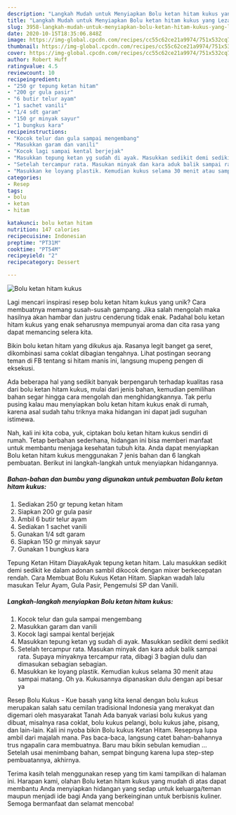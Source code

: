 ```yaml
---
description: "Langkah Mudah untuk Menyiapkan Bolu ketan hitam kukus yang Lezat Sekali"
title: "Langkah Mudah untuk Menyiapkan Bolu ketan hitam kukus yang Lezat Sekali"
slug: 3958-langkah-mudah-untuk-menyiapkan-bolu-ketan-hitam-kukus-yang-lezat-sekali
date: 2020-10-15T18:35:06.848Z
image: https://img-global.cpcdn.com/recipes/cc55c62ce21a9974/751x532cq70/bolu-ketan-hitam-kukus-foto-resep-utama.jpg
thumbnail: https://img-global.cpcdn.com/recipes/cc55c62ce21a9974/751x532cq70/bolu-ketan-hitam-kukus-foto-resep-utama.jpg
cover: https://img-global.cpcdn.com/recipes/cc55c62ce21a9974/751x532cq70/bolu-ketan-hitam-kukus-foto-resep-utama.jpg
author: Robert Huff
ratingvalue: 4.5
reviewcount: 10
recipeingredient:
- "250 gr tepung ketan hitam"
- "200 gr gula pasir"
- "6 butir telur ayam"
- "1 sachet vanili"
- "1/4 sdt garam"
- "150 gr minyak sayur"
- "1 bungkus kara"
recipeinstructions:
- "Kocok telur dan gula sampai mengembang"
- "Masukkan garam dan vanili"
- "Kocok lagi sampai kental berjejak"
- "Masukkan tepung ketan yg sudah di ayak. Masukkan sedikit demi sedikit"
- "Setelah tercampur rata. Masukan minyak dan kara aduk balik sampai rata. Supaya minyaknya tercampur rata, dibagi 3 bagian dulu dan dimasukan sebagian sebagian."
- "Masukkan ke loyang plastik. Kemudian kukus selama 30 menit atau sampai matang. Oh ya. Kukusannya dipanaskan dulu dengan api besar ya"
categories:
- Resep
tags:
- bolu
- ketan
- hitam

katakunci: bolu ketan hitam 
nutrition: 147 calories
recipecuisine: Indonesian
preptime: "PT31M"
cooktime: "PT54M"
recipeyield: "2"
recipecategory: Dessert

---
```



![Bolu ketan hitam kukus](https://img-global.cpcdn.com/recipes/cc55c62ce21a9974/751x532cq70/bolu-ketan-hitam-kukus-foto-resep-utama.jpg)

Lagi mencari inspirasi resep bolu ketan hitam kukus yang unik? Cara membuatnya memang susah-susah gampang. Jika salah mengolah maka hasilnya akan hambar dan justru cenderung tidak enak. Padahal bolu ketan hitam kukus yang enak seharusnya mempunyai aroma dan cita rasa yang dapat memancing selera kita.

Bikin bolu ketan hitam yang dikukus aja. Rasanya legit banget ga seret, dikombinasi sama coklat dibagian tengahnya. Lihat postingan seorang teman di FB tentang si hitam manis ini, langsung mupeng pengen di eksekusi.

Ada beberapa hal yang sedikit banyak berpengaruh terhadap kualitas rasa dari bolu ketan hitam kukus, mulai dari jenis bahan, kemudian pemilihan bahan segar hingga cara mengolah dan menghidangkannya. Tak perlu pusing kalau mau menyiapkan bolu ketan hitam kukus enak di rumah, karena asal sudah tahu triknya maka hidangan ini dapat jadi suguhan istimewa.


Nah, kali ini kita coba, yuk, ciptakan bolu ketan hitam kukus sendiri di rumah. Tetap berbahan sederhana, hidangan ini bisa memberi manfaat untuk membantu menjaga kesehatan tubuh kita. Anda dapat menyiapkan Bolu ketan hitam kukus menggunakan 7 jenis bahan dan 6 langkah pembuatan. Berikut ini langkah-langkah untuk menyiapkan hidangannya.

<!--inarticleads1-->

##### Bahan-bahan dan bumbu yang digunakan untuk pembuatan Bolu ketan hitam kukus:

1. Sediakan 250 gr tepung ketan hitam
1. Siapkan 200 gr gula pasir
1. Ambil 6 butir telur ayam
1. Sediakan 1 sachet vanili
1. Gunakan 1/4 sdt garam
1. Siapkan 150 gr minyak sayur
1. Gunakan 1 bungkus kara


Tepung Ketan Hitam DiayakAyak tepung ketan hitam. Lalu masukkan sedikit demi sedikit ke dalam adonan sambil dikocok dengan mixer berkecepatan rendah. Cara Membuat Bolu Kukus Ketan Hitam. Siapkan wadah lalu masukan Telur Ayam, Gula Pasir, Pengemulsi SP dan Vanili. 

<!--inarticleads2-->

##### Langkah-langkah menyiapkan Bolu ketan hitam kukus:

1. Kocok telur dan gula sampai mengembang
1. Masukkan garam dan vanili
1. Kocok lagi sampai kental berjejak
1. Masukkan tepung ketan yg sudah di ayak. Masukkan sedikit demi sedikit
1. Setelah tercampur rata. Masukan minyak dan kara aduk balik sampai rata. Supaya minyaknya tercampur rata, dibagi 3 bagian dulu dan dimasukan sebagian sebagian.
1. Masukkan ke loyang plastik. Kemudian kukus selama 30 menit atau sampai matang. Oh ya. Kukusannya dipanaskan dulu dengan api besar ya


Resep Bolu Kukus - Kue basah yang kita kenal dengan bolu kukus merupakan salah satu cemilan tradisional Indonesia yang merakyat dan digemari oleh masyarakat Tanah Ada banyak variasi bolu kukus yang dibuat, misalnya rasa coklat, bolu kukus pelangi, bolu kukus jahe, pisang, dan lain-lain. Kali ini nyoba bikin Bolu kukus Ketan Hitam. Resepnya lupa ambil dari majalah mana. Pas baca-baca, langsung catet bahan-bahannya trus ngapalin cara membuatnya. Baru mau bikin sebulan kemudian … Setelah usai menimbang bahan, sempat bingung karena lupa step-step pembuatannya, akhirnya. 

Terima kasih telah menggunakan resep yang tim kami tampilkan di halaman ini. Harapan kami, olahan Bolu ketan hitam kukus yang mudah di atas dapat membantu Anda menyiapkan hidangan yang sedap untuk keluarga/teman maupun menjadi ide bagi Anda yang berkeinginan untuk berbisnis kuliner. Semoga bermanfaat dan selamat mencoba!

